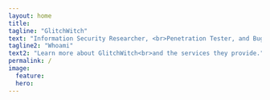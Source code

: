 ```yaml
---
layout: home
title:
tagline: "GlitchWitch"
text: "Information Security Researcher, <br>Penetration Tester, and Bug Hunter."
tagline2: "Whoami"
text2: "Learn more about GlitchWitch<br>and the services they provide."
permalink: /
image:
  feature:
  hero:
---
```

